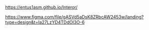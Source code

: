 https://entus1asm.github.io/Interor/

https://www.figma.com/file/gASVd5aDsK8ZRbcAW2453w/landing?type=design&t=Ia27LzYD4TDdOl3O-6
